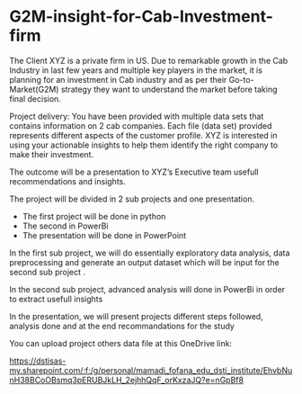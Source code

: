 # G2M-insight-for-Cab-Investment-firm
The Client  XYZ is a private firm in US. Due to remarkable growth in the Cab Industry in last few years and multiple key players in the market, it is planning for an investment in Cab industry and as per their Go-to-Market(G2M) strategy they want to understand the market before taking final decision.  

Project delivery:
You have been provided with multiple data sets that contains information on 2 cab companies. Each file (data set) provided represents different aspects of the customer profile. XYZ is interested in using your actionable insights to help them identify the right company to make their investment. 

The outcome  will be a presentation to XYZ’s Executive team usefull recommendations and insights. 

The project will be divided in  2 sub projects and one presentation.
   * The first project  will be done in python  
   * The second in  PowerBi 
   * The presentation will be done in PowerPoint

In the first sub project, we will do essentially exploratory data analysis, data preprocessing and generate an output dataset which will be input for the second sub project .

In the second sub project, advanced analysis will done in PowerBi in order to extract usefull insights

In the presentation, we will present projects different steps followed, analysis done and at the end recommandations for the study

   
You can upload project others data file at this OneDrive link:



https://dstisas-my.sharepoint.com/:f:/g/personal/mamadi_fofana_edu_dsti_institute/EhvbNunH38BCoOBsmq3pERUBJkLH_2ejhhQqF_orKxzaJQ?e=nGpBf8
